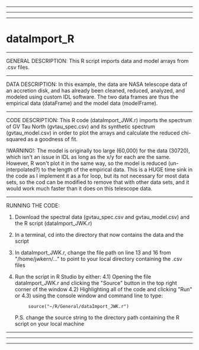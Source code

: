 ___________________________________________________________________________________________________________________________________________________________________
___________________________________________________________________________________________________________________________________________________________________
___________________________________________________________________________________________________________________________________________________________________
# dataImport_R

___________________________________________________________________________________________________________________________________________________________________
GENERAL DESCRIPTION:
This R script imports data and model arrays from .csv files. 

___________________________________________________________________________________________________________________________________________________________________
DATA DESCRIPTION:
In this example, the data are NASA telescope data of an accretion disk, and has already been cleaned, reduced, analyzed, and modeled using custom IDL software. The two data frames are thus the empirical data (dataFrame) and the model data (modelFrame).  

___________________________________________________________________________________________________________________________________________________________________
CODE DESCRIPTION:
This R code (dataImport_JWK.r) imports the spectrum of GV Tau North (gvtau_spec.csv) and its synthetic spectrum (gvtau_model.csv) in order to plot the arrays and calculate the reduced chi-squared as a goodness of fit. 

!WARNING!: The model is originally too large (60,000) for the data (30720), which isn't an issue in IDL as long as the x/y for each are the same. However, R won't plot it in the same way, so the model is reduced (un-interpolated?) to the length of the empirical data. This is a HUGE time sink in the code as I implement it as a for loop, but its not necessary for most data sets, so the cod can be modified to remove that with other data sets, and it would work much faster than it does on this telescope data. 

___________________________________________________________________________________________________________________________________________________________________
RUNNING THE CODE:
1) Download the spectral data (gvtau_spec.csv and gvtau_model.csv) and the R script (dataImport_JWK.r)

2) In a terminal, cd into the directory that now contains the data and the script

3) In dataImport_JWK.r, change the file path on line 13 and 16 from "/home/jwkern/..." to point to your local directory containing the .csv files

4) Run the script in R Studio by either:
4.1) Opening the file dataImport_JWK.r and clicking the "Source" button in the top right corner of the window
4.2) Highlighting all of the code and clicking "Run"
   or
4.3) using the console window and command line to type:

            source("~/R/General/dataImport_JWK.r")
   
   P.S. change the source string to the directory path containing the R script on your local machine

___________________________________________________________________________________________________________________________________________________________________
___________________________________________________________________________________________________________________________________________________________________
___________________________________________________________________________________________________________________________________________________________________
